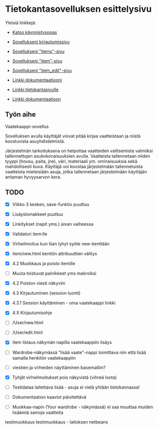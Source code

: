 # Tietokantasovelluksen esittelysivu

Yleisiä linkkejä:

* [Katso käynnistysopas](https://github.com/juhapekkamoilanen/Tsoha-Bootstrap/tree/master/doc/Kaynnistysopas1.pdf)

* [Sovellukseni kirjautumissivu](http://juhapekm.users.cs.helsinki.fi/vaatekaappi/login)
* [Sovellukseni "items"-sivu](http://juhapekm.users.cs.helsinki.fi/vaatekaappi/items)
* [Sovellukseni "item"-sivu](http://juhapekm.users.cs.helsinki.fi/vaatekaappi/items/1)
* [Sovellukseni "item_edit"-sivu](http://juhapekm.users.cs.helsinki.fi/vaatekaappi/items/1/edit)
* [Linkki dokumentaatiooni](https://github.com/juhapekkamoilanen/Tsoha-Bootstrap)
* [Linkki tietokantasivulle](http://juhapekm.users.cs.helsinki.fi/vaatekaappi/tietokantayhteys)
* [Linkki dokumentaatioon](https://github.com/juhapekkamoilanen/Tsoha-Bootstrap/blob/master/doc/Dokumentaatio.pdf)



## Työn aihe

Vaatekaappi-sovellus

Sovelluksen avulla käyttäjät voivat pitää kirjaa vaatteistaan ja niistä koostuvista asuyhdistelmistä.

Järjestelmän tarkoituksena on helpottaa vaatteiden valitsemista valmiiksi tallennettujen asukokonaisuuksien avulla. Vaatteista tallennetaan niiden tyyppi (housu, paita, jne), väri, materiaali ym. ominaisuuksia sekä mahdollisesti kuva. Käyttäjä voi koostaa järjestelmään tallennetuista vaatteista mieleisiään asuja, jotka tallennetaan järjestelmään käyttäjän antaman hyvyysarvon kera.


## TODO

- [x] Viikko 3 kesken, save-funktio puuttuu
- [x] Lisäyslomakkeet puuttuu
- [x] Linkitykset (napit yms.) aivan vaiheessa
- [x] Validatori item:lle
- [x] Virheilmoitus kun liian lyhyt syöte new-kenttään
- [x] item/new.html kenttiin attribuuttien välitys
- [x] 4.2 Muokkaus ja poisto itemille
- [ ] Muuta toistuvat painikkeet yms makroiksi
- [x] 4.2 Poiston viesti näkyviin
- [x] 4.3 Kirjautuminen (session luonti)
- [x] 4.3.1 Session käyttäminen - oma vaatekaappi linkki
- [x] 4.X Kirjautumisohje

- [ ] /User/new.html
- [ ] /User/edit.html
- [x] Item listaus näkymän napilla vaatekaappiin lisäys
- [ ] Wardrobe-näkymässä "lisää vaate"-nappi toimittava niin että lisää samalla henkilön vaatekaappiin

- [ ] viestien ja virheiden näyttäminen basemalliin?
- [x] Tyhjät virheilmoitukset pois näkyvistä (vihreä loota)
- [ ] Testidataa laitettava lisää - asuja ei vielä yhtään tietokannassa!
- [ ] Dokumentaation kaaviot päivitettävä
- [ ] Muokkaa-napin (Your wardrobe - näkymässä) ei saa muuttaa muiden lisäämiä samoja vaatteita

testimuokkaus
testimuokkaus - laitoksen netbeans
